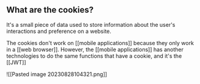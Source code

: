 ## What are the cookies?
It's a small piece of data used to store information about the user's interactions and preference on a website.

The cookies don't work on [[mobile applications]] because they only work in a [[web browser]]. However, the [[mobile applications]] has another technologies to do the same functions that have a cookie, and it's the [[JWT]]

![[Pasted image 20230828104321.png]]
